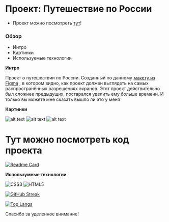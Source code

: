 # Проект: Путешествие по России

* Проект можно посмотреть [тут](https://watanabetakeo.github.io/russian-travel/)!

### Обзор

* Интро
* Картинки
* Используемые технологии

**Интро**

Проект о путешествии по России.
Созданный по
данному [макету из Figma](https://www.figma.com/file/5S2WSbEFL6awjVWJ0NWL8Q/Sprint-3_-Russia-_-desktop-mobile?node-id=28503%3A0) ,
в котором видно, как проект должен выглядеть на самых распространённых разрешениях экранов.
Этот проект действительно был сложнее предыдущих, постарался уделить ему больше времени. И только вы можете мне сказать
вышло ли это у меня

**Картинки**

![alt text](https://i.ibb.co/g7dzQnP/2023-02-13-235509296.png)
![alt text](https://i.ibb.co/CQQGwJS/2023-02-13-235605075.png)
![alt text](https://i.ibb.co/pQV7g6q/2023-02-13-235655508.png)

# Тут можно посмотреть код проекта

[![Readme Card](https://github-readme-stats.vercel.app/api/pin/?username=WatanabeTakeo&repo=russian-travel)](https://github.com/WatanabeTakeo/github-readme-stats)

**Использумеые технологии**

![CSS3](https://img.shields.io/badge/css3-%231572B6.svg?style=Plastic&logo=css3&logoColor=white) ![HTML5](https://img.shields.io/badge/html5-%23E34F26.svg?style=Plastic&logo=html5&logoColor=white)

[![GitHub Streak](https://github-readme-streak-stats.herokuapp.com/?user=WatanabeTakeo)](https://git.io/streak-stats)

[![Top Langs](https://github-readme-stats.vercel.app/api/top-langs/?username=WatanabeTakeo)](https://github.com/WatanabeTakeo/github-readme-stats)

Спасибо за уделенное внимание!
